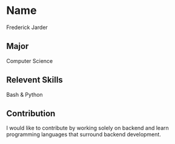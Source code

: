 # Name
Frederick Jarder

## Major
Computer Science

## Relevent Skills
Bash & Python

## Contribution
I would like to contribute by working solely on backend and learn programming languages that surround backend development.
